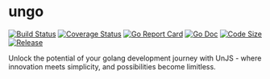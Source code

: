 # ungo

[![Build Status](https://github.com/xbmlz/ungo/actions/workflows/ci.yml/badge.svg?branch=main)](https://github.com/features/actions)
[![Coverage Status](https://coveralls.io/repos/github/xbmlz/ungo/badge.svg?branch=main)](https://coveralls.io/github/xbmlz/ungo?branch=main)
[![Go Report Card](https://goreportcard.com/badge/github.com/xbmlz/ungo)](https://goreportcard.com/report/github.com/xbmlz/ungo)
[![Go Doc](https://godoc.org/github.com/xbmlz/ungo?status.svg)](https://godoc.org/github.com/xbmlz/ungo)
[![Code Size](https://img.shields.io/github/languages/code-size/xbmlz/ungo.svg?style=flat-square)](https://github.com/xbmlz/ungo)
[![Release](https://img.shields.io/github/release/xbmlz/ungo.svg?style=flat-square)](https://github.com/xbmlz/ungo/releases)

Unlock the potential of your golang development journey with UnJS - where innovation meets simplicity, and possibilities become limitless.
